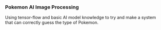 ### Pokemon AI Image Processing

Using tensor-flow and basic AI model knowledge to try and make a system that can correctly guess the type of Pokemon.
